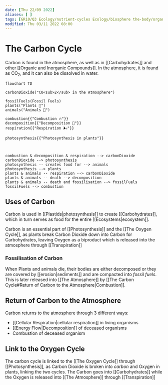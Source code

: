 ```yaml
---
date: [Thu 22/09 2022]
aliases: [ ]
tags: [GR10/Q3 Ecology/nutrient-cycles Ecology/biosphere the-body/organs/skeletal-system ]
modified: Thu 03/11 2022 08:00
---
```

# The Carbon Cycle
Carbon is found in the atmosphere, as well as in [[Carbohydrates]] and other [[Organic and Inorganic Compounds]]. In the atmosphere, it is found as CO<sub>2</sub>, and it can also be dissolved in water.

```mermaid
flowchart TD

carbonDioxide("CO<sub>2</sub> in the Atmosphere")

fossilFuels(Fossil Fuels)
plants("Plants 🥬")
animals("Animals 🐄")

combustion{{"Combustion 🔥"}}
decomposition{{"Decomposition 🍄"}}
respiration{{"Respiration 🌬"}}

photosynthesis{{"Photosynthesis in plants"}}



combustion & decomposition & respiration --> carbonDioxide
carbonDioxide --> photosynthesis
photosynthesis -- creates food for --> animals
photosynthesis --> plants
plants & animals -- respiration --> carbonDioxide
plants & animals -- death --> decomposition
plants & animals -- death and fossilisation --> fossilFuels
fossilFuels --> combustion
```

## Uses of Carbon
Carbon is used in [[Plastids|photosynthesis]] to create [[Carbohydrates]], which in turn serves as food for the entire [[Ecosystems|ecosystem]]. 

Carbon is an essential part of [[Photosynthesis]] and the [[The Oxygen Cycle]], as plants break Carbon Dioxide down into Carbon for Carbohydrates, leaving Oxygen as a biproduct which is released into the atmosphere through [[Transpiration]]

### Fossilisation of Carbon 
When Plants and animals die, their bodies are either decomposed or they are covered by [[erosion|sediments]] and are compacted into *fossil fuels*. This is later released into [[The Atmosphere]] by [[The Carbon Cycle#Return of Carbon to the Atmosphere|Combustion]]. 

## Return of Carbon to the Atmosphere
Carbon returns to the atmosphere through 3 different ways:
- [[Cellular Respiration|cellular respiration]] in living organisms
- [[Energy Flow|Decomposition]] of deceased organisms
- Combustion of deceased organism

## Link to the Oxygen Cycle
The carbon cycle is linked to the [[The Oxygen Cycle]] through [[Photosynthesis]], as Carbon Dioxide is broken into *carbon* and Oxygen in plants, linking the two cycles. The Carbon goes into [[Carbohydrates]] while the Oxygen is released into [[The Atmosphere]] through [[Transpiration]]